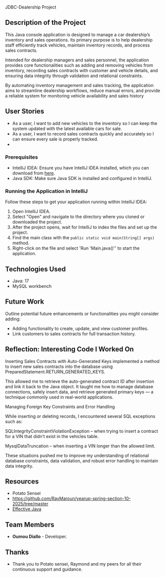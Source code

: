 JDBC-Dealership Project

## Description of the Project

This Java console application is designed to manage a car dealership’s inventory and sales operations. Its primary purpose is to help dealership staff efficiently track vehicles, maintain inventory records, and process sales contracts.

Intended for dealership managers and sales personnel, the application provides core functionalities such as adding and removing vehicles from inventory, recording sales contracts with customer and vehicle details, and ensuring data integrity through validation and relational constraints.

By automating inventory management and sales tracking, the application aims to streamline dealership workflows, reduce manual errors, and provide a reliable system for monitoring vehicle availability and sales history



## User Stories

- As a user, I want to add new vehicles to the inventory so I can keep the system updated with the latest available cars for sale.
- As a user, I want to record sales contracts quickly and accurately so I can ensure every sale is properly tracked.
- 
### Prerequisites

- IntelliJ IDEA: Ensure you have IntelliJ IDEA installed, which you can download from [here](https://www.jetbrains.com/idea/download/).
- Java SDK: Make sure Java SDK is installed and configured in IntelliJ.

### Running the Application in IntelliJ

Follow these steps to get your application running within IntelliJ IDEA:

1. Open IntelliJ IDEA.
2. Select "Open" and navigate to the directory where you cloned or downloaded the project.
3. After the project opens, wait for IntelliJ to index the files and set up the project.
4. Find the main class with the `public static void main(String[] args)` method.
5. Right-click on the file and select 'Run 'Main.java()'' to start the application.

## Technologies Used

- Java: 17
- MySQL workbench

## Future Work

Outline potential future enhancements or functionalities you might consider adding:

- Adding functionality to create, update, and view customer profiles. 
- Link customers to sales contracts for full transaction history.


##  Reflection: Interesting Code I Worked On

Inserting Sales Contracts with Auto-Generated Keys implemented a method to insert new sales contracts into the database using PreparedStatement.RETURN_GENERATED_KEYS. 

This allowed me to retrieve the auto-generated contract ID after insertion and link it back to the Java object. It taught me how to manage database connections, safely insert data, and retrieve generated primary keys — a technique commonly used in real-world applications.

Managing Foreign Key Constraints and Error Handling

While inserting or deleting records, I encountered several SQL exceptions such as:

SQLIntegrityConstraintViolationException – when trying to insert a contract for a VIN that didn’t exist in the vehicles table.

MysqlDataTruncation – when inserting a VIN longer than the allowed limit.

These situations pushed me to improve my understanding of relational database constraints, data validation, and robust error handling to maintain data integrity.

## Resources

- Potato Sensei
- https://github.com/RayMaroun/yearup-spring-section-10-2025/tree/master
- [Effective Java](https://www.example.com)

## Team Members

- **Oumou Diallo** - Developer.

## Thanks

- Thank you to Potato sensei, Raymond and my peers for all their continuous support and guidance.
 